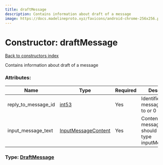 ```yaml
---
title: draftMessage
description: Contains information about draft of a message
image: https://docs.madelineproto.xyz/favicons/android-chrome-256x256.png
---
```

# Constructor: draftMessage  
[Back to constructors index](index.md)



Contains information about draft of a message

### Attributes:

| Name     |    Type       | Required | Description |
|----------|---------------|----------|-------------|
|reply\_to\_message\_id|[int53](../types/int53.md) | Yes|Identifier of a message to reply to or 0|
|input\_message\_text|[InputMessageContent](../types/InputMessageContent.md) | Yes|Content of a draft message, always should be of a type inputMessageText|



### Type: [DraftMessage](../types/DraftMessage.md)


